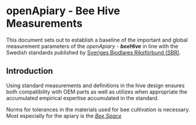 # openApiary - Bee Hive Measurements
<!-- Eric Sandbling, https://github.com/ericsandbling/openApiary -->

This document sets out to establish a baseline of the important and global measurement parameters of the _openApiary_ - _**beeHive**_ in line with the Swedish standards published by [Sveriges Biodlares Riksförbund (SBR)](www.biodlarna.se).

## Introduction

<!-- SBR Standard - Mått för yngelrum och skattlådor med tillbehör, 4th revision, SBR 2005, read (2019-05-25): http://www.olandsbiodlarforening.se/files/SBR_Standard_Mtt_p_Yngelrum_ramar.pdf -->

Using standard measurements and definitions in the hive design ensures both compatibility with OEM parts as well as utilizes when appropriate the accumulated empirical expertise accumulated in the standard.

Norms for tolerances in the materials used for bee cultivation is necessary. Most especially for the apiary is the [_Bee Space_](./../definitions.md#bee-space)
